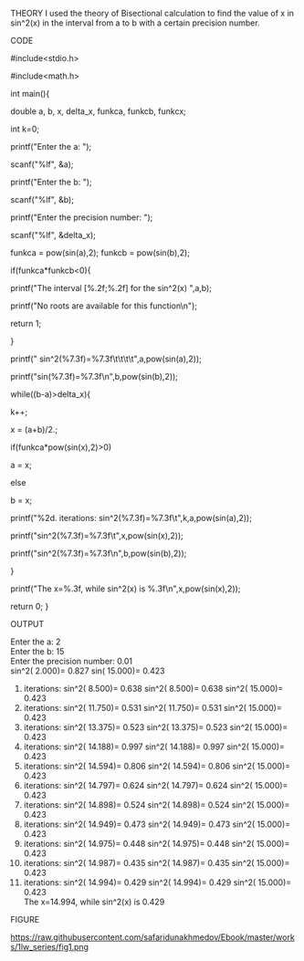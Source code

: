  THEORY
 I used the theory of Bisectional calculation to find the value of x in sin^2(x) in the interval from a to b with a certain precision number.
 
 CODE
 
 #include<stdio.h>

#include<math.h>

int main(){

double a, b, x, delta_x, funkca, funkcb, funkcx;

int k=0;
 
 printf("Enter the a: ");

scanf("%lf", &a);

printf("Enter the b: ");

scanf("%lf", &b);

printf("Enter the precision number: ");

scanf("%lf", &delta_x);

funkca = pow(sin(a),2); funkcb = pow(sin(b),2);

if(funkca*funkcb<0){

printf("The interval [%.2f;%.2f] for the sin^2(x) ",a,b);

printf("No roots are available for this function\n");

return 1;
     
 }


printf("               sin^2(%7.3f)=%7.3f\t\t\t\t",a,pow(sin(a),2));

printf("sin(%7.3f)=%7.3f\n",b,pow(sin(b),2));

 while((b-a)>delta_x){

k++;

x = (a+b)/2.;

if(funkca*pow(sin(x),2)>0) 

  a = x;

  else

  b = x;

  printf("%2d. iterations: sin^2(%7.3f)=%7.3f\t",k,a,pow(sin(a),2));

  printf("sin^2(%7.3f)=%7.3f\t",x,pow(sin(x),2));

  printf("sin^2(%7.3f)=%7.3f\n",b,pow(sin(b),2));
     
 }

 printf("The x=%.3f, while sin^2(x) is %.3f\n",x,pow(sin(x),2));

 return 0;
}

OUTPUT

Enter the a: 2                                                                                                                            
Enter the b: 15                                                                                                                           
Enter the precision number: 0.01                                                                                                          
               sin^2(  2.000)=  0.827                           sin( 15.000)=  0.423                                                      
 1. iterations: sin^2(  8.500)=  0.638  sin^2(  8.500)=  0.638  sin^2( 15.000)=  0.423                                                    
 2. iterations: sin^2( 11.750)=  0.531  sin^2( 11.750)=  0.531  sin^2( 15.000)=  0.423                                                    
 3. iterations: sin^2( 13.375)=  0.523  sin^2( 13.375)=  0.523  sin^2( 15.000)=  0.423                                                    
 4. iterations: sin^2( 14.188)=  0.997  sin^2( 14.188)=  0.997  sin^2( 15.000)=  0.423                                                    
 5. iterations: sin^2( 14.594)=  0.806  sin^2( 14.594)=  0.806  sin^2( 15.000)=  0.423                                                    
 6. iterations: sin^2( 14.797)=  0.624  sin^2( 14.797)=  0.624  sin^2( 15.000)=  0.423                                                    
 7. iterations: sin^2( 14.898)=  0.524  sin^2( 14.898)=  0.524  sin^2( 15.000)=  0.423                                                    
 8. iterations: sin^2( 14.949)=  0.473  sin^2( 14.949)=  0.473  sin^2( 15.000)=  0.423                                                    
 9. iterations: sin^2( 14.975)=  0.448  sin^2( 14.975)=  0.448  sin^2( 15.000)=  0.423                                                    
10. iterations: sin^2( 14.987)=  0.435  sin^2( 14.987)=  0.435  sin^2( 15.000)=  0.423                                                    
11. iterations: sin^2( 14.994)=  0.429  sin^2( 14.994)=  0.429  sin^2( 15.000)=  0.423                                                    
The x=14.994, while sin^2(x) is 0.429  

FIGURE

https://raw.githubusercontent.com/safaridunakhmedov/Ebook/master/works/1lw_series/fig1.png
